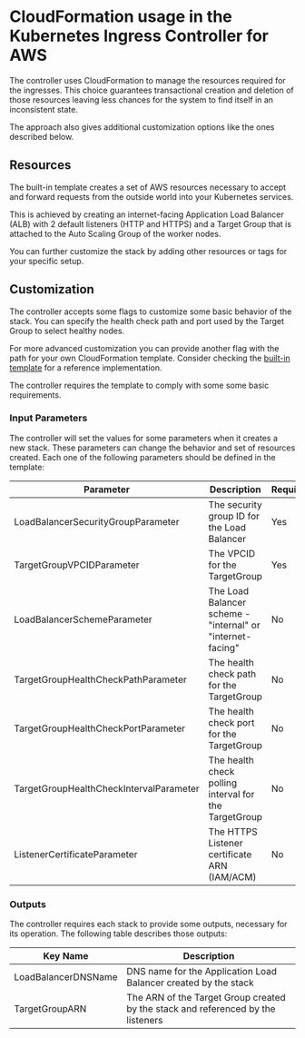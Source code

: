 # CloudFormation usage in the Kubernetes Ingress Controller for AWS

The controller uses CloudFormation to manage the resources required for the ingresses. This choice guarantees
transactional creation and deletion of those resources leaving less chances for the system to find itself
in an inconsistent state.

The approach also gives additional customization options like the ones described below.

## Resources

The built-in template creates a set of AWS resources necessary to accept and forward requests from the outside world
into your Kubernetes services.

This is achieved by creating an internet-facing Application Load Balancer (ALB) with 2 default listeners
(HTTP and HTTPS) and a Target Group that is attached to the Auto Scaling Group of the worker nodes.

You can further customize the stack by adding other resources or tags for your specific setup.

## Customization

The controller accepts some flags to customize some basic behavior of the stack. You can specify the health
check path and port used by the Target Group to select healthy nodes.

For more advanced customization you can provide another flag with the path for your own CloudFormation
template. Consider checking the [built-in template](aws/ingress-cf-template.yaml) for a reference implementation.

The controller requires the template to comply with some some basic requirements.

### Input Parameters

The controller will set the values for some parameters when it creates a new stack. These parameters can change the
behavior and set of resources created. Each one of the following parameters should be defined in the template:

| Parameter                               	| Description                                                	| Required 	| Default Value        	|
|-----------------------------------------	|------------------------------------------------------------	|----------	|----------------------	|
| LoadBalancerSecurityGroupParameter      	| The security group ID for the Load Balancer                	| Yes      	| -                    	|
| TargetGroupVPCIDParameter               	| The VPCID for the TargetGroup                              	| Yes      	| -                    	|
| LoadBalancerSchemeParameter             	| The Load Balancer scheme - "internal" or "internet-facing" 	| No       	| internet-facing      	|
| TargetGroupHealthCheckPathParameter     	| The health check path for the TargetGroup                  	| No       	| /kube-system/healthz 	|
| TargetGroupHealthCheckPortParameter     	| The health check port for the TargetGroup                  	| No       	| 9999                 	|
| TargetGroupHealthCheckIntervalParameter 	| The health check polling interval for the TargetGroup      	| No       	| 10 secs              	|
| ListenerCertificateParameter            	| The HTTPS Listener certificate ARN (IAM/ACM)               	| No       	| No HTTPS Listener    	|

### Outputs

The controller requires each stack to provide some outputs, necessary for its operation.
The following table describes those outputs:

| Key Name            	| Description                                                                      	|
|---------------------	|----------------------------------------------------------------------------------	|
| LoadBalancerDNSName 	| DNS name for the Application Load Balancer created by the stack                  	|
| TargetGroupARN      	| The ARN of the Target Group created by the stack and referenced by the listeners 	|
